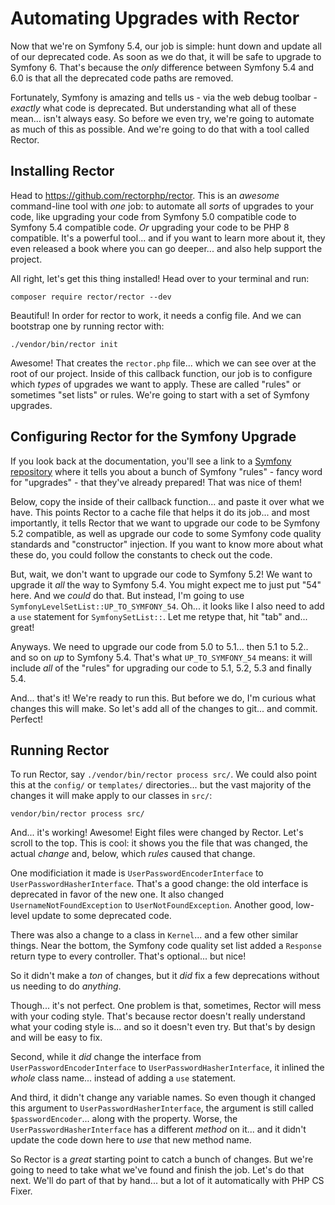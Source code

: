 # Automating Upgrades with Rector

Now that we're on Symfony 5.4, our job is simple: hunt down and update all of our
deprecated code. As soon as we do that, it will be safe to upgrade to Symfony 6.
That's because the *only* difference between Symfony 5.4 and 6.0 is that all the
deprecated code paths are removed.

Fortunately, Symfony is amazing and tells us - via the web debug toolbar - *exactly*
what code is deprecated. But understanding what all of these mean... isn't always
easy. So before we even try, we're going to automate as much of this as possible.
And we're going to do that with a tool called Rector.

## Installing Rector

Head to https://github.com/rectorphp/rector. This is an *awesome* command-line tool
with *one* job: to automate all *sorts* of upgrades to your code, like upgrading
your code from Symfony 5.0 compatible code to Symfony 5.4 compatible code. *Or*
upgrading your code to be PHP 8 compatible. It's a powerful tool... and if you want
to learn more about it, they even released a book where you can go deeper... and
also help support the project.

All right, let's get this thing installed! Head over to your terminal and run:

```terminal
composer require rector/rector --dev
```

Beautiful! In order for rector to work, it needs a config file. And we can bootstrap
one by running rector with:

```terminal
./vendor/bin/rector init
```

Awesome! That creates the `rector.php` file... which we can see over at the
root of our project. Inside of this callback function, our job is to configure
which *types* of upgrades we want to apply. These are called "rules" or sometimes
"set lists" or rules. We're going to start with a set of Symfony upgrades.

## Configuring Rector for the Symfony Upgrade

If you look back at the documentation, you'll see a link to a
[Symfony repository](https://github.com/rectorphp/rector-symfony) where it tells
you about a bunch of Symfony "rules" - fancy word for "upgrades" - that they've
already prepared! That was nice of them!

Below, copy the inside of their callback function... and paste it over what we have.
This points Rector to a cache file that helps it do its job... and most importantly,
it tells Rector that we want to upgrade our code to be Symfony 5.2 compatible, as
well as upgrade our code to some Symfony code quality standards and "constructor"
injection. If you want to know more about what these do, you could follow the
constants to check out the code.

But, wait, we don't want to upgrade our code to Symfony 5.2! We want to upgrade it
*all* the way to Symfony 5.4. You might expect me to just put "54" here. And
we *could* do that. But instead, I'm going to use
`SymfonyLevelSetList::UP_TO_SYMFONY_54`. Oh... it looks like I also need to add a
`use` statement for `SymfonySetList::`. Let me retype that, hit "tab" and... great!

Anyways. We need to upgrade our code from 5.0 to 5.1... then 5.1 to 5.2.. and so
on *up* to Symfony 5.4. That's what `UP_TO_SYMFONY_54` means: it will include *all*
of the "rules" for upgrading our code to 5.1, 5.2, 5.3 and finally 5.4.

And... that's it! We're ready to run this. But before we do, I'm curious what
changes this will make. So let's add all of the changes to git... and commit.
Perfect!

## Running Rector

To run Rector, say `./vendor/bin/rector process src/`. We could also point this
at the `config/` or `templates/` directories... but the vast majority of the changes
it will make apply to our classes in `src/`:

```terminal-silent
vendor/bin/rector process src/
```

And... it's working! Awesome! Eight files were changed by Rector. Let's
scroll to the top. This is cool: it shows you the file that was changed, the
actual *change* and, below, which *rules* caused that change.

One modificiation it made is `UserPasswordEncoderInterface` to
`UserPasswordHasherInterface`. That's a good change: the old interface is deprecated
in favor of the new one. It also changed `UsernameNotFoundException` to
`UserNotFoundException`. Another good, low-level update to some deprecated code.

There was also a change to a class in `Kernel`... and a few other similar things.
Near the bottom, the Symfony code quality set list added a `Response` return type
to every controller. That's optional... but nice!

So it didn't make a *ton* of changes, but it *did* fix a few deprecations without
us needing to do *anything*.

Though... it's not perfect. One problem is that, sometimes, Rector will mess with
your coding style. That's because rector doesn't really understand what your coding
style is... and so it doesn't even try. But that's by design and will be easy
to fix.

Second, while it *did* change the interface from `UserPasswordEncoderInterface` to
`UserPasswordHasherInterface`, it inlined the *whole* class name... instead of
adding a `use` statement.

And third, it didn't change any variable names. So even though it changed this
argument to `UserPasswordHasherInterface`, the argument is still called
`$passwordEncoder`... along with the property. Worse, the
`UserPasswordHasherInterface` has a different *method* on it... and it didn't update
the code down here to *use* that new method name.

So Rector is a *great* starting point to catch a bunch of changes. But we're
going to need to take what we've found and finish the job. Let's do that next.
We'll do part of that by hand... but a lot of it automatically with PHP CS Fixer.
